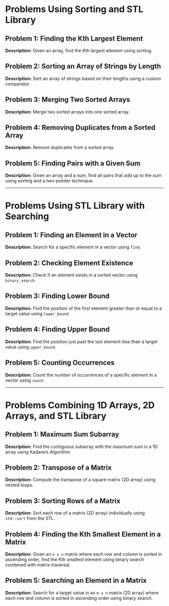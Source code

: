 # Problems Using Sorting and STL Library

## Problem 1: Finding the Kth Largest Element

**Description:** Given an array, find the Kth largest element using sorting.

## Problem 2: Sorting an Array of Strings by Length

**Description:** Sort an array of strings based on their lengths using a custom comparator.

## Problem 3: Merging Two Sorted Arrays

**Description:** Merge two sorted arrays into one sorted array.

## Problem 4: Removing Duplicates from a Sorted Array

**Description:** Remove duplicates from a sorted array.

## Problem 5: Finding Pairs with a Given Sum

**Description:** Given an array and a sum, find all pairs that add up to the sum using sorting and a two-pointer technique.

---

# Problems Using STL Library with Searching

## Problem 1: Finding an Element in a Vector

**Description:** Search for a specific element in a vector using `find`.

## Problem 2: Checking Element Existence

**Description:** Check if an element exists in a sorted vector using `binary_search`.

## Problem 3: Finding Lower Bound

**Description:** Find the position of the first element greater than or equal to a target value using `lower_bound`.

## Problem 4: Finding Upper Bound

**Description:** Find the position just past the last element less than a target value using `upper_bound`.

## Problem 5: Counting Occurrences

**Description:** Count the number of occurrences of a specific element in a vector using `count`.

---

# Problems Combining 1D Arrays, 2D Arrays, and STL Library

## Problem 1: Maximum Sum Subarray

**Description:** Find the contiguous subarray with the maximum sum in a 1D array using Kadane’s Algorithm.

## Problem 2: Transpose of a Matrix

**Description:** Compute the transpose of a square matrix (2D array) using nested loops.

## Problem 3: Sorting Rows of a Matrix

**Description:** Sort each row of a matrix (2D array) individually using `std::sort` from the STL.

## Problem 4: Finding the Kth Smallest Element in a Matrix

**Description:** Given an `n x n` matrix where each row and column is sorted in ascending order, find the Kth smallest element using binary search combined with matrix traversal.

## Problem 5: Searching an Element in a Matrix

**Description:** Search for a target value in an `m x n` matrix (2D array) where each row and column is sorted in ascending order using binary search.
